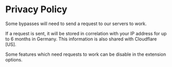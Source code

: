 # Privacy Policy

Some bypasses will need to send a request to our servers to work.

If a request is sent, it will be stored in correlation with your IP address for up to 6 months in Germany. This information is also shared with Cloudflare [US].

Some features which need requests to work can be disable in the extension options.
